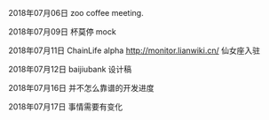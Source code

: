 2018年07月06日
zoo coffee meeting.

2018年07月09日
杯莫停 mock

2018年07月11日
ChainLife alpha
http://monitor.lianwiki.cn/
仙女座入驻

2018年07月12日
baijiubank 设计稿

2018年07月16日
并不怎么靠谱的开发进度

2018年07月17日
事情需要有变化